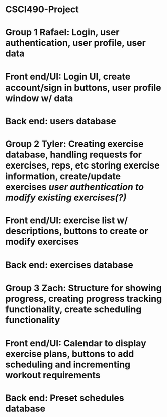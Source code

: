 # CSCI490-Project

# Group 1 Rafael: Login, user authentication, user profile, user data
# Front end/UI: Login UI, create account/sign in buttons, user profile window w/ data
# Back end: users database

# Group 2 Tyler: Creating exercise database, handling requests for exercises, reps, etc storing exercise information, create/update exercises ***user authentication to modify existing exercises(?)***
# Front end/UI: exercise list w/ descriptions, buttons to create or modify exercises
# Back end: exercises database

# Group 3 Zach: Structure for showing progress, creating progress tracking functionality, create scheduling functionality
# Front end/UI: Calendar to display exercise plans, buttons to add scheduling and      incrementing workout requirements
# Back end: Preset schedules database